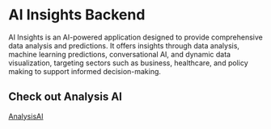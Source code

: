 # AI Insights Backend

AI Insights is an AI-powered application designed to provide comprehensive data analysis and predictions. It offers insights through data analysis, machine learning predictions, conversational AI, and dynamic data visualization, targeting sectors such as business, healthcare, and policy making to support informed decision-making.


## Check out Analysis AI
[AnalysisAI](https://github.com/yj-shrest/Analysis)
